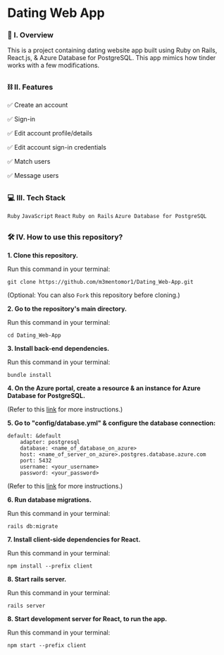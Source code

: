 # Dating Web App

### 🧐 I. Overview
This is a project containing dating website app built using Ruby on Rails, React.js, & Azure Database for PostgreSQL. This app mimics how tinder works with a few modifications. 

##

### ⛓️ II. Features

✅ Create an account

✅ Sign-in

✅ Edit account profile/details

✅ Edit account sign-in credentials

✅ Match users

✅ Message users

##

### 💻 III. Tech Stack
``Ruby`` ``JavaScript`` ``React`` ``Ruby on Rails`` ``Azure Database for PostgreSQL``

##

### 🛠️ IV. How to use this repository?

**1. Clone this repository.**

   Run this command in your terminal: 
   ```
   git clone https://github.com/m3mentomor1/Dating_Web-App.git
   ```
(Optional: You can also ```Fork``` this repository before cloning.)

**2. Go to the repository's main directory.**

   Run this command in your terminal: 
   ```
   cd Dating_Web-App
   ```

**3. Install back-end dependencies.**

   Run this command in your terminal: 
   ```
   bundle install
   ```

**4. On the Azure portal, create a resource & an instance for Azure Database for PostgreSQL.**

(Refer to this [link](https://learn.microsoft.com/en-us/azure/postgresql/flexible-server/quickstart-create-server-portal) for more instructions.)
   
**5. Go to "config/database.yml" & configure the database connection:**

    default: &default
        adapter: postgresql
        database: <name_of_database_on_azure>
        host: <name_of_server_on_azure>.postgres.database.azure.com
        port: 5432
        username: <your_username>
        password: <your_password>
    

(Refer to this [link](https://learn.microsoft.com/en-us/azure/postgresql/flexible-server/quickstart-create-server-portal#get-the-connection-information) for more instructions.)

**6. Run database migrations.**

   Run this command in your terminal: 
   ```
   rails db:migrate
   ```

**7. Install client-side dependencies for React.**

   Run this command in your terminal: 
   ```
   npm install --prefix client
   ```

**8. Start rails server.**

   Run this command in your terminal: 
   ```
   rails server
   ```

**8. Start development server for React, to run the app.**

   Run this command in your terminal: 
   ```
   npm start --prefix client
   ```

